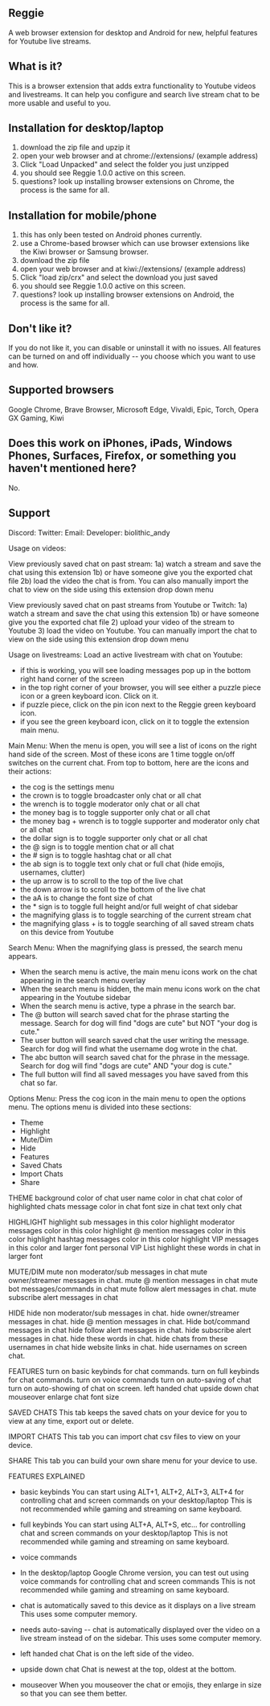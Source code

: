 ## Reggie
A web browser extension for desktop and Android for new, helpful features for Youtube live streams.

## What is it?
This is a browser extension that adds extra functionality to Youtube videos and livestreams.
It can help you configure and search live stream chat to be more usable and useful to you.

## Installation for desktop/laptop
1) download the zip file and upzip it
2) open your web browser and at chrome://extensions/ (example address) 
3) Click "Load Unpacked" and select the folder you just unzipped
4) you should see Reggie 1.0.0 active on this screen.
5) questions?  look up installing browser extensions on Chrome, the process is the same for all.

## Installation for mobile/phone
1) this has only been tested on Android phones currently.
2) use a Chrome-based browser which can use browser extensions like the Kiwi browser or Samsung browser.
3) download the zip file 
4) open your web browser and at kiwi://extensions/ (example address) 
4) Click "load zip/crx" and select the download you just saved
4) you should see Reggie 1.0.0 active on this screen.
5) questions?  look up installing browser extensions on Android, the process is the same for all.

## Don't like it?
If you do not like it, you can disable or uninstall it with no issues.
All features can be turned on and off individually -- you choose which you want to use and how.

## Supported browsers
Google Chrome, Brave Browser, Microsoft Edge, Vivaldi, Epic, Torch, Opera GX Gaming, Kiwi

## Does this work on iPhones, iPads, Windows Phones, Surfaces, Firefox, or something you haven't mentioned here?
No.

## Support
Discord: 
Twitter:
Email:
Developer: biolithic_andy


Usage on videos:

View previously saved chat on past stream:
1a) watch a stream and save the chat using this extension
1b) or have someone give you the exported chat file
2b) load the video the chat is from. You can also manually import the chat to view on the side using this extension drop down menu

View previously saved chat on past streams from Youtube or Twitch:
1a) watch a stream and save the chat using this extension
1b) or have someone give you the exported chat file
2) upload your video of the stream to Youtube
3) load the video on Youtube. You can manually import the chat to view on the side using this extension drop down menu


Usage on livestreams:
Load an active livestream with chat on Youtube:
- if this is working, you will see loading messages pop up in the bottom right hand corner of the screen
- in the top right corner of your browser, you will see either a puzzle piece icon or a green keyboard icon. Click on it.
- if puzzle piece, click on the pin icon next to the Reggie green keyboard icon.
- if you see the green keyboard icon, click on it to toggle the extension main menu.

Main Menu:
When the menu is open, you will see a list of icons on the right hand side of the screen. 
Most of these icons are 1 time toggle on/off switches on the current chat.
From top to bottom, here are the icons and their actions:
- the cog is the settings menu
- the crown is to toggle broadcaster only chat or all chat
- the wrench is to toggle moderator only chat or all chat
- the money bag is to toggle supporter only chat or all chat
- the money bag + wrench is to toggle supporter and moderator only chat or all chat
- the dollar sign is to toggle supporter only chat or all chat
- the @ sign is to toggle mention chat or all chat
- the # sign is to toggle hashtag chat or all chat
- the ab sign is to toggle text only chat or full chat (hide emojis, usernames, clutter)
- the up arrow is to scroll to the top of the live chat
- the down arrow is to scroll to the bottom of the live chat
- the aA is to change the font size of chat
- the * sign is to toggle full height and/or full weight of chat sidebar
- the magnifying glass is to toggle searching of the current stream chat
- the magnifying glass + is to toggle searching of all saved stream chats on this device from Youtube

Search Menu:
When the magnifying glass is pressed, the search menu appears.
- When the search menu is active, the main menu icons work on the chat appearing in the search menu overlay
- When the search menu is hidden, the main menu icons work on the chat appearing in the Youtube sidebar
- When the search menu is active, type a phrase in the search bar.
- The @ button will search saved chat for the phrase starting the message. Search for dog will find "dogs are cute" but NOT "your dog is cute."
- The user button will search saved chat the user writing the message. Search for dog will find what the username dog wrote in the chat.
- The abc button will search saved chat for the phrase in the message. Search for dog will find "dogs are cute" AND "your dog is cute."
- The full button will find all saved messages you have saved from this chat so far.

Options Menu:
Press the cog icon in the main menu to open the options menu.
The options menu is divided into these sections:
- Theme 
- Highlight
- Mute/Dim
- Hide
- Features
- Saved Chats
- Import Chats
- Share

THEME
background color of chat
user name color in chat
chat color of highlighted chats
message color in chat
font size in chat
text only chat

HIGHLIGHT
highlight sub messages in this color
highlight moderator messages color in this color
highlight @ mention messages color in this color
highlight hashtag messages color in this color
highlight VIP messages in this color and larger font
personal VIP List
highlight these words in chat in larger font

MUTE/DIM
mute non moderator/sub messages in chat
mute owner/streamer messages in chat.
mute @ mention messages in chat
mute bot messages/commands in chat
mute follow alert messages in chat.
mute subscribe alert messages in chat

HIDE
hide non moderator/sub messages in chat.
hide owner/streamer messages in chat.
hide @ mention messages in chat.
Hide bot/command messages in chat
hide follow alert messages in chat.
hide subscribe alert messages in chat.
hide these words in chat.
hide chats from these usernames in chat
hide website links in chat.
hide usernames on screen chat.

FEATURES
turn on basic keybinds for chat commands.
turn on full keybinds for chat commands.
turn on voice commands
turn on auto-saving of chat
turn on auto-showing of chat on screen.
left handed chat
upside down chat
mouseover enlarge chat font size


SAVED CHATS
This tab keeps the saved chats on your device for you to view at any time, export out or delete.

IMPORT CHATS
This tab you can import chat csv files to view on your device.

SHARE
This tab you can build your own share menu for your device to use.

FEATURES EXPLAINED
- basic keybinds
You can start using ALT+1, ALT+2, ALT+3, ALT+4 for controlling chat and screen commands on your desktop/laptop
This is not recommended while gaming and streaming on same keyboard.

- full keybinds
You can start using ALT+A, ALT+S, etc... for controlling chat and screen commands on your desktop/laptop
This is not recommended while gaming and streaming on same keyboard.

- voice commands
- In the desktop/laptop Google Chrome version, you can test out using voice commands for controlling chat and screen commands
This is not recommended while gaming and streaming on same keyboard.

- chat is automatically saved to this device as it displays on a live stream
This uses some computer memory.

- needs auto-saving -- chat is automatically displayed over the video on a live stream instead of on the sidebar.
This uses some computer memory.

- left handed chat
Chat is on the left side of the video.

- upside down chat
Chat is newest at the top, oldest at the bottom.

- mouseover
When you mouseover the chat or emojis, they enlarge in size so that you can see them better.
